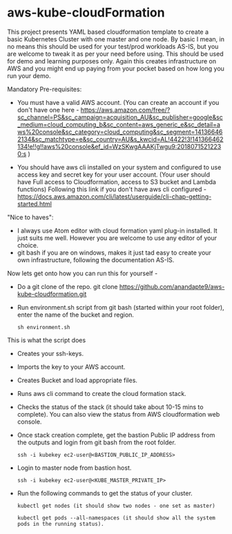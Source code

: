 # aws-kube-cloudFormation

This project presents YAML based cloudformation template to create a basic Kubernetes Cluster with one master and one node. By basic I mean, in no means this should be used for your test/prod workloads AS-IS, but you are welcome to tweak it as per your need before using. This should be used for demo and learning purposes only. Again this creates infrastructure on AWS and you might end up paying from your pocket based on how long you run your demo.

Mandatory Pre-requisites:
- You must have a valid AWS account. (You can create an account if you don't have one here - https://aws.amazon.com/free/?sc_channel=PS&sc_campaign=acquisition_AU&sc_publisher=google&sc_medium=cloud_computing_b&sc_content=aws_generic_e&sc_detail=aws%20console&sc_category=cloud_computing&sc_segment=141366462134&sc_matchtype=e&sc_country=AU&s_kwcid=AL!4422!3!141366462134!e!!g!!aws%20console&ef_id=WzSKwgAAAKjTwgu9:20180715212230:s )

- You should have aws cli installed on your system and configured to use access key and secret key for your user account. (Your user should have Full access to Cloudformation, access to S3 bucket and Lambda functions) Following this link if you don't have aws cli configured - https://docs.aws.amazon.com/cli/latest/userguide/cli-chap-getting-started.html

"Nice to haves":
- I always use Atom editor with cloud formation yaml plug-in installed. It just suits me well. However you are welcome to use any editor of your choice.
- git bash if you are on windows, makes it just tad easy to create your own infrastructure, following the documentation AS-IS.

Now lets get onto how you can run this for yourself -

- Do a git clone of the repo. git clone https://github.com/anandapte9/aws-kube-cloudformation.git
- Run environment.sh script from git bash (started within your root folder), enter the name of the bucket and region.

      sh environment.sh

This is what the script does

- Creates your ssh-keys.

- Imports the key to your AWS account.

- Creates Bucket and load appropriate files.

- Runs aws cli command to create the cloud formation stack.

- Checks the status of the stack (it should take about 10-15 mins to complete). You can also view the status from AWS cloudformation web console.

- Once stack creation complete, get the bastion Public IP address from the outputs and login from git bash from the root folder.

      ssh -i kubekey ec2-user@<BASTION_PUBLIC_IP_ADDRESS>

- Login to master node from bastion host.

      ssh -i kubekey ec2-user@<KUBE_MASTER_PRIVATE_IP>

- Run the following commands to get the status of your cluster.

      kubectl get nodes (it should show two nodes - one set as master)

      kubectl get pods --all-namespaces (it should show all the system pods in the running status).
